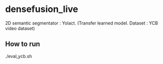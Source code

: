 # densefusion_live

2D semantic segmentator : Yolact. (Transfer learned model. Dataset : YCB video dataset)

## How to run
./eval_ycb.sh
